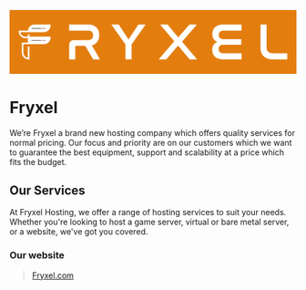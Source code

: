 ![Fryxel Hosting Banner](https://github.com/Fryxel/.github/blob/master/profile/fryxel-banner.jpg?raw=true)

# Fryxel
We’re Fryxel a brand new hosting company which offers quality services for normal pricing. Our focus and priority are on our customers which we want to guarantee the best equipment, support and scalability at a price which fits the budget.

## Our Services

At Fryxel Hosting, we offer a range of hosting services to suit your needs. Whether you're looking to host a game server, virtual or bare metal server, or a website, we've got you covered.

### Our website
> [Fryxel.com](https://fryxel.com)
